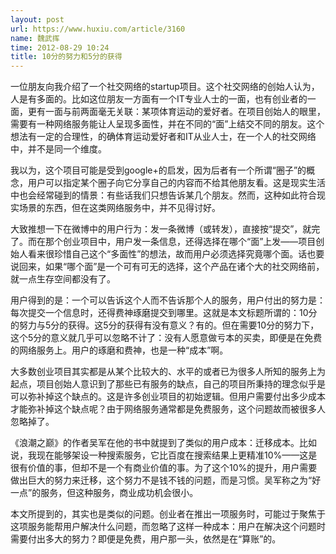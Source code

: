 ```yaml
---
layout: post
url: https://www.huxiu.com/article/3160
name: 魏武挥
time: 2012-08-29 10:24
title: 10分的努力和5分的获得
---
```

一位朋友向我介绍了一个社交网络的startup项目。这个社交网络的创始人认为，人是有多面的。比如这位朋友一方面有一个IT专业人士的一面，也有创业者的一面，更有一面与前两面毫无关联：某项体育运动的爱好者。在项目创始人的眼里，需要有一种网络服务能让人呈现多面性，并在不同的“面”上结交不同的朋友。这个想法有一定的合理性，的确体育运动爱好者和IT从业人士，在一个人的社交网络中，并不是同一个维度。

我以为，这个项目可能是受到google+的启发，因为后者有一个所谓“圈子”的概念，用户可以指定某个圈子向它分享自己的内容而不给其他朋友看。这是现实生活中也会经常碰到的情景：有些话我们只想告诉某几个朋友。然而，这种如此符合现实场景的东西，但在这类网络服务中，并不见得讨好。

大致推想一下在微博中的用户行为：发一条微博（或转发），直接按“提交”，就完了。而在那个创业项目中，用户发一条信息，还得选择在哪个“面”上发——项目创始人看来很珍惜自己这个“多面性”的想法，故而用户必须选择究竟哪个面。话也要说回来，如果“哪个面”是一个可有可无的选择，这个产品在诸个大的社交网络前，就一点生存空间都没有了。

用户得到的是：一个可以告诉这个人而不告诉那个人的服务，用户付出的努力是：每次提交一个信息时，还得费神琢磨提交到哪里。这就是本文标题所谓的：10分的努力与5分的获得。这5分的获得有没有意义？有的。但在需要10分的努力下，这个5分的意义就几乎可以忽略不计了：没有人愿意做亏本的买卖，即便是在免费的网络服务上。用户的琢磨和费神，也是一种“成本”啊。

大多数创业项目其实都是从某个比较大的、水平的或者已为很多人所知的服务上为起点，项目创始人意识到了那些已有服务的缺点，自己的项目所秉持的理念似乎是可以弥补掉这个缺点的。这是许多创业项目的初始逻辑。但用户需要付出多少成本才能弥补掉这个缺点呢？由于网络服务通常都是免费服务，这个问题故而被很多人忽略掉了。

《浪潮之巅》的作者吴军在他的书中就提到了类似的用户成本：迁移成本。比如说，我现在能够架设一种搜索服务，它比百度在搜索结果上更精准10%——这是很有价值的事，但却不是一个有商业价值的事。为了这个10%的提升，用户需要做出巨大的努力来迁移，这个努力不是钱不钱的问题，而是习惯。吴军称之为“好一点”的服务，但这种服务，商业成功机会很小。

本文所提到的，其实也是类似的问题。创业者在推出一项服务时，可能过于聚焦于这项服务能帮用户解决什么问题，而忽略了这样一种成本：用户在解决这个问题时需要付出多大的努力？即便是免费，用户那一头，依然是在“算账”的。


